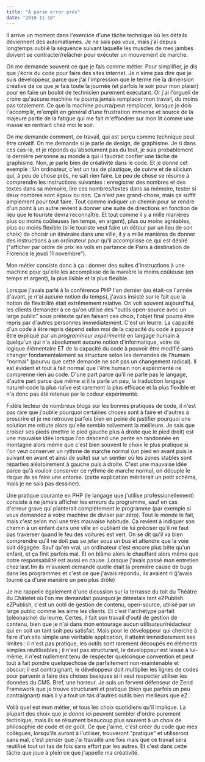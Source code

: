 ```yaml
---
title: "À parse error près"
date: "2010-11-10"
---
```


Il arrive un moment dans l'exercice d'une tâche technique où les détails deviennent des automatismes. Je ne sais pas vous, mais j'ai depuis longtemps oublié la séquence suivant laquelle les muscles de mes jambes doivent se contracter/relâcher pour exécuter un mouvement de marche.

On me demande souvent ce que je fais comme métier. Pour simplifier, je dis que j'écris du code pour faire des sites internet. Je n'aime pas dire que je suis développeur, parce que j'ai l'impression que le terme nie la dimension créative de ce que je fais toute la journée (et parfois le soir pour mon plaisir) pour en faire un boulot de technicien purement exécutant. Or j'ai l'orgueil de croire qu'aucune machine ne pourra jamais remplacer mon travail, du moins pas totalement. Ce que la machine pourra/peut remplacer, lorsque je dois l'accomplir, m'emplit en général d'une frustration immense et source de la majeure partie de la fatigue qui me fait m'effondrer sur mon lit comme une masse en rentrant chez moi le soir.

On me demande comment, ce travail, qui est perçu comme technique peut être créatif. On me demande si je parle de design, de graphisme. Je ri dans ces cas-là, et je réponds qu'absolument pas du tout, je suis probablement la dernière personne au monde à qui il faudrait confier une tâche de graphisme. Non, je parle bien de créativité dans le code. Et je donne cet exemple : Un ordinateur, c'est un tas de plastique, de cuivre et de silicium qui, à peu de chose près, ne sait rien faire. Le peu de chose se résume à comprendre les instructions suivantes : enregistrer des nombres et des textes dans sa mémoire, lire ces nombres/textes dans sa mémoire, tester si deux nombres sont égaux ou non. Ça n'est pas grand-chose, mais ça suffit amplement pour tout faire. Tout comme indiquer un chemin pour se rendre d'un point à un autre revient à donner une suite de directions en fonction de lieu que le touriste devra reconnaître. Et tout comme il y a mille manières plus ou moins coûteuses (en temps, en argent), plus ou moins agréables, plus ou moins flexible (si le touriste veut faire un détour par un lieu de son choix) de choisir un itinéraire dans une ville, il y a mille manières de donner des instructions à un ordinateur pour qu'il accomplisse ce qui est désiré ("afficher par ordre de prix les vols en partance de Paris à destination de Florence le jeudi 11 novembre").

Mon métier consiste donc à ça : donner des suites d'instructions à une machine pour qu'elle les accomplisse de la manière la moins coûteuse (en temps et argent), la plus lisible et la plus flexible.

Lorsque j'avais parlé à la conférence PHP l'an dernier (ou était-ce l'année d'avant, je n'ai aucune notion du temps), j'avais insisté sur le fait que la notion de flexibilité était extrêmement relative. On voit souvent aujourd'hui, les clients demander à ce qu'on utilise des "outils open-source avec un large public" sous prétexte qu'en faisant ces choix, l'objet final pourra être repris par d'autres personnes immédiatement. C'est un leurre. La capacité d'un code à être repris dépend selon moi de la capacité du code à pouvoir être expliqué par un _programmeur expérimenté_ en langage humain à quelqu'un qui n'a absolument aucune notion d'informatique, voire de logique élémentaire ET de la capacité du code à pouvoir être modifié sans changer fondamentalement sa structure selon les demandes de l'humain "normal" (pourvu que cette demande ne soit pas un changement radical). Il est évident et tout à fait normal que l'être humain non expérimenté ne comprenne rien au code. D'une part parce qu'il ne parle pas le langage, d'autre part parce que même si il le parle un peu, la traduction langage naturel-code la plus naïve est rarement la plus efficace et la plus flexible et n'a donc pas été retenue par le codeur expérimenté.

Fidèle lecteur de nombreux blogs sur les bonnes pratiques de code, il n'est pas rare que j'oublie pourquoi certaines choses sont à faire et d'autres à proscrire et je me retrouve parfois bien en peine de justifier pourquoi une solution me rebute alors qu'elle semble naïvement la meilleure. Je sais que croiser ses pieds (mettre le pied gauche plus à droite que le pied droit) est une mauvaise idée lorsque l'on descend une pente en randonnée en montagne alors même que c'est bien souvent le choix le plus pratique si l'on veut conserver un rythme de marche normal (un pied en avant puis le suivant en avant et ainsi de suite) sur un sentier où les zones stables sont réparties aléatoirement à gauche puis à droite. C'est une mauvaise idée parce qu'à vouloir conserver ce rythme de marche normal, on décuple le risque de se faire une entorse. (cette explication mériterait un petit schéma, mais je ne sais pas dessiner).

Une pratique courante en PHP (le langage que j'utilise professionellement) consiste à ne jamais afficher les erreurs du programme, sauf en cas d'erreur grave qui planterait complètement le programme (par exemple si vous demandez à votre machine de diviser par zéro). Tout le monde le fait, mais c'est selon moi une très mauvaise habitude. Ça revient à indiquer son chemin à un enfant dans une ville en oubliant de lui préciser qu'il ne faut pas traverser quand le feu des voitures est vert. On se dit qu'il va bien comprendre qu'il ne doit pas se jeter sous un bus et attendre que la voie soit dégagée. Sauf qu'en vrai, un ordinateur c'est encore plus bête qu'un enfant, et ça finit parfois mal. Et on blâme alors le chauffard alors même que notre responsabilité est aussi en cause. Lorsque j'avais passé mon entretien chez last.fm ils m'avaient demandé quelle était la première cause de bugs dans les programmes et c'est ce que j'avais répondu, ils avaient ri (j'avais tourné ça d'une manière un peu plus drôle)

Je me rappelle également d'une dicussion sur la terrasse du toit du Théâtre du Châtelet où l'on me demandait pourquoi je détestais tant eZPublish. eZPublish, c'est un outil de gestion de contenu, open-source, utilisé par un large public comme les aime les clients. Et c'est l'archétype parfait (pléonasme) du leurre. Certes, il fait son travail d'outil de gestion de contenu, bien que je n'ai dans mon entourage aucun utilisateur/rédacteur qui en soit un tant soit peu satisfait. Mais pour le développeur qui cherche à faire d'un site simple une véritable application, il atteint immédiatement ses limites : il n'est pas pratique, les outils sont rarement découpés en éléments simples réutilisables ; il n'est pas structurant, le développeur est laissé à lui-même, il n'est nullement tenu de respecter quelconque convention et peut tout à fait pondre quelquechose de parfaitement non-maintenable et obscur; il est contraignant, le développeur doit multiplier les lignes de codes pour parvenir à faire des choses basiques si il veut respecter utiliser les données du CMS. Bref, une horreur. Je suis un fervent défenseur de Zend Framework que je trouve structurant et pratique (bien que parfois un peu contraignant) mais il y a tout un tas d'autres outils bien meilleurs que eZ.

Voilà quel est mon métier, et tous les choix quotidiens qu'il implique. La plupart des choix que je donne ici peuvent sembler d'ordre purement technique, mais ils se résument beaucoup plus souvent à un choix de philosophie de code et de goût. Ce que j'aime, c'est créer du code que mes collègues, lorsqu'ils auront à l'utiliser, trouveront "pratique" et utiliseront sans mal, c'est penser que j'ai travaillé une fois mais que ce travail sera réutilisé tout un tas de fois sans effort par les autres. Et c'est dans cette tâche que joue à plein ce que j'appelle ma créativité.
